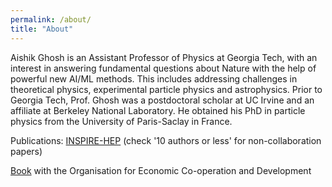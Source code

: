 ```yaml
---
permalink: /about/
title: "About"
---
```


Aishik Ghosh is an Assistant Professor of Physics at Georgia Tech, with an interest in answering fundamental questions about Nature with the help of powerful new AI/ML methods. This includes addressing challenges in theoretical physics, experimental particle physics and astrophysics. Prior to Georgia Tech, Prof. Ghosh was a postdoctoral scholar at UC Irvine and an affiliate at Berkeley National Laboratory. He obtained his PhD in particle physics from the University of Paris-Saclay in France.

Publications: [INSPIRE-HEP](https://inspirehep.net/authors/1631279) (check '10 authors or less' for non-collaboration papers)

[Book](https://www.oecd.org/en/publications/artificial-intelligence-in-science_a8d820bd-en.html) with the Organisation for Economic Co-operation and Development
